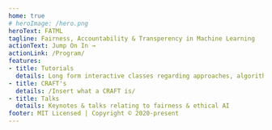 ```yaml
---
home: true
# heroImage: /hero.png
heroText: FATML
tagline: Fairness, Accountability & Transperency in Machine Learning
actionText: Jump On In →
actionLink: /Program/
features:
- title: Tutorials
  details: Long form interactive classes regarding approaches, algorithms & packages to identify or measure fairness
- title: CRAFT's
  details: /Insert what a CRAFT is/
- title: Talks
  details: Keynotes & talks relating to fairness & ethical AI
footer: MIT Licensed | Copyright © 2020-present 
---
```

